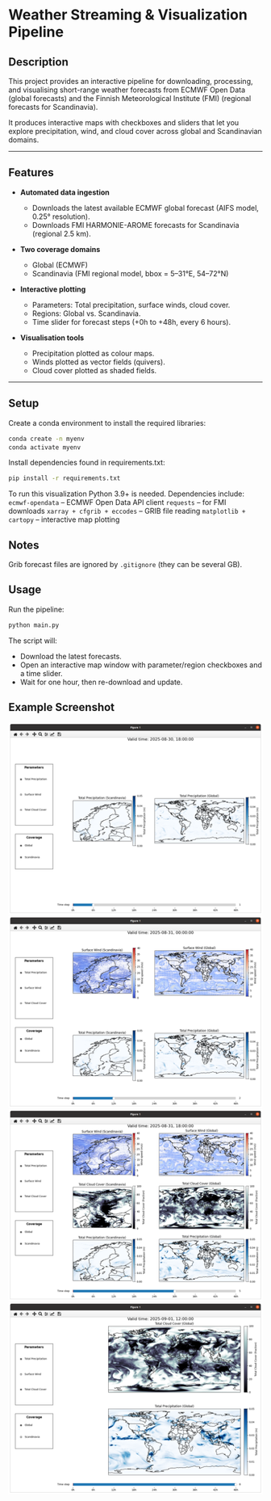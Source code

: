 # Weather Streaming & Visualization Pipeline

## Description
This project provides an interactive pipeline for downloading, processing, and visualising short-range weather forecasts from ECMWF Open Data (global forecasts) and the Finnish Meteorological Institute (FMI) (regional forecasts for Scandinavia).  

It produces interactive maps with checkboxes and sliders that let you explore precipitation, wind, and cloud cover across global and Scandinavian domains.  

---

## Features  

- **Automated data ingestion**  
  - Downloads the latest available ECMWF global forecast (AIFS model, 0.25° resolution).  
  - Downloads FMI HARMONIE-AROME forecasts for Scandinavia (regional 2.5 km).  

- **Two coverage domains**  
  - Global (ECMWF)  
  - Scandinavia (FMI regional model, bbox = 5–31°E, 54–72°N)  

- **Interactive plotting**  
  - Parameters: Total precipitation, surface winds, cloud cover.  
  - Regions: Global vs. Scandinavia.  
  - Time slider for forecast steps (+0h to +48h, every 6 hours).  

- **Visualisation tools**  
  - Precipitation plotted as colour maps.  
  - Winds plotted as vector fields (quivers).  
  - Cloud cover plotted as shaded fields.  

---

## Setup
Create a conda environment to install the required libraries:
```bash
conda create -n myenv
conda activate myenv
```
Install dependencies found in requirements.txt:
```bash
pip install -r requirements.txt
```
To run this visualization Python 3.9+ is needed.
Dependencies include:
```ecmwf-opendata``` – ECMWF Open Data API client
```requests``` – for FMI downloads
```xarray + cfgrib + eccodes``` – GRIB file reading
```matplotlib + cartopy``` – interactive map plotting

## Notes
Grib forecast files are ignored by ```.gitignore``` (they can be several GB).
## Usage
Run the pipeline:
```bash
python main.py
```
The script will:
 - Download the latest forecasts.
 - Open an interactive map window with parameter/region checkboxes and a time slider.
 - Wait for one hour, then re-download and update.

## Example Screenshot
![Forecast map for the second time step for Precipitation [m]](https://github.com/motlaghz/weather-streaming/blob/main/figs/6hPrec.png)
![Forecast map for the third time step for Precipitation [m] and Wind [m/s]](https://github.com/motlaghz/weather-streaming/blob/main/figs/12hrPrecWi.png)
![Forecast map for the fifth time step for all parameters](https://github.com/motlaghz/weather-streaming/blob/main/figs/30hPrecWiClo.png)
![Forecast map for the last time step for Precipitation [m]](https://github.com/motlaghz/weather-streaming/blob/main/figs/48hPrecClo.png)
